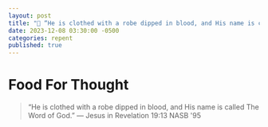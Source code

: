 ```yaml
---
layout: post
title: "👑 “He is clothed with a robe dipped in blood, and His name is called The Word of God.”"
date: 2023-12-08 03:30:00 -0500
categories: repent
published: true
---
```


# Food For Thought

> “He is clothed with a robe dipped in blood, and His name is called The Word of God.” — Jesus in Revelation 19:13 NASB '95

<script>
    var refTagger = {
        settings: {
            bibleVersion: 'ESV'
        }
    }; 

    (function(d, t) {
        var n=d.querySelector('[nonce]');
        refTagger.settings.nonce = n && (n.nonce||n.getAttribute('nonce'));
        var g = d.createElement(t), s = d.getElementsByTagName(t)[0];
        g.src = 'https://api.reftagger.com/v2/RefTagger.js';
        g.nonce = refTagger.settings.nonce;
        s.parentNode.insertBefore(g, s);
    }(document, 'script'));
</script>